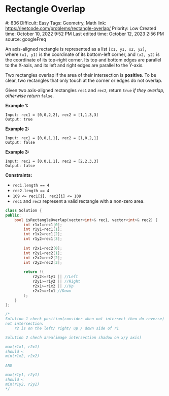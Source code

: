 # Rectangle Overlap

#: 836
Difficult: Easy
Tags: Geometry, Math
link: https://leetcode.com/problems/rectangle-overlap/
Priority: Low
Created time: October 10, 2022 9:52 PM
Last edited time: October 12, 2023 2:56 PM
source: googleFreq

An axis-aligned rectangle is represented as a list `[x1, y1, x2, y2]`, where `(x1, y1)` is the coordinate of its bottom-left corner, and `(x2, y2)` is the coordinate of its top-right corner. Its top and bottom edges are parallel to the X-axis, and its left and right edges are parallel to the Y-axis.

Two rectangles overlap if the area of their intersection is **positive**. To be clear, two rectangles that only touch at the corner or edges do not overlap.

Given two axis-aligned rectangles `rec1` and `rec2`, return `true` *if they overlap, otherwise return* `false`.

**Example 1:**

```
Input: rec1 = [0,0,2,2], rec2 = [1,1,3,3]
Output: true

```

**Example 2:**

```
Input: rec1 = [0,0,1,1], rec2 = [1,0,2,1]
Output: false

```

**Example 3:**

```
Input: rec1 = [0,0,1,1], rec2 = [2,2,3,3]
Output: false

```

**Constraints:**

- `rec1.length == 4`
- `rec2.length == 4`
- `109 <= rec1[i], rec2[i] <= 109`
- `rec1` and `rec2` represent a valid rectangle with a non-zero area.

```cpp
class Solution {
public:
    bool isRectangleOverlap(vector<int>& rec1, vector<int>& rec2) {
        int r1x1=rec1[0];
        int r1y1=rec1[1];
        int r1x2=rec1[2];
        int r1y2=rec1[3];
        
        int r2x1=rec2[0];
        int r2y1=rec2[1];
        int r2x2=rec2[2];
        int r2y2=rec2[3];
        
        return !(
            r2y2<=r1y1 || //Left
            r2y1>=r1y2 || //Right
            r2x1>=r1x2 || //Up
            r2x2<=r1x1 //Down
        );
    }
};

/*
Solution 1 check position(consider when not intersect then do reverse)
not intersection:
    r2 is on the left/ right/ up / down side of r1

Solution 2 chech area(image intersection shadow on x/y axis)

max(r1x1, r2x1)
should <
min(r1x2, r2x2)
    
AND

max(r1y1, r2y1)
should <
min(r1y2, r2y2)
*/
```